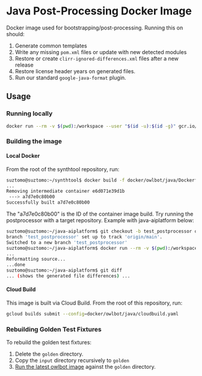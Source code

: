 # Java Post-Processing Docker Image

Docker image used for bootstrapping/post-processing. Running this on
should:

1. Generate common templates
2. Write any missing `pom.xml` files or update with new detected modules
3. Restore or create `clirr-ignored-differences.xml` files after a new release
4. Restore license header years on generated files.
5. Run our standard `google-java-format` plugin.

## Usage

### Running locally

```bash
docker run --rm -v $(pwd):/workspace --user "$(id -u):$(id -g)" gcr.io/repo-automation-bots/owlbot-java
```

### Building the image

#### Local Docker

From the root of the synthtool repository, run:

```bash
suztomo@suztomo:~/synthtool$ docker build -f docker/owlbot/java/Dockerfile .
...
Removing intermediate container e6d071e39d1b
 ---> a7d7e0c80b00
Successfully built a7d7e0c80b00
```

The "a7d7e0c80b00" is the ID of the container image build. Try running the
postprocessor with a target repository. Example with java-aiplatform below:

```bash
suztomo@suztomo:~/java-aiplatform$ git checkout -b test_postprocessor origin/main
branch 'test_postprocessor' set up to track 'origin/main'.
Switched to a new branch 'test_postprocessor'
suztomo@suztomo:~/java-aiplatform$ docker run --rm -v $(pwd):/workspace a7d7e0c80b00
...
Reformatting source...
...done
suztomo@suztomo:~/java-aiplatform$ git diff
... (shows the generated file differences) ...
```


#### Cloud Build
This image is built via Cloud Build. From the root of this repository, run:

```bash
gcloud builds submit --config=docker/owlbot/java/cloudbuild.yaml
```

### Rebuilding Golden Test Fixtures

To rebuild the golden test fixtures:

1. Delete the `golden` directory.
2. Copy the `input` directory recursively to `golden`
3. [Run the latest owlbot image](#running-locally) against the `golden` directory.
